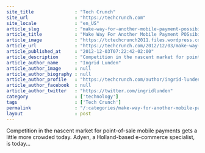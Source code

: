 ```yaml
---
site_title               : "Tech Crunch"
site_url                 : "https://techcrunch.com"
site_locale              : "en_US"
article_slug             : "make-way-for-another-mobile-payment-possibility-shuttle-by-adyen-launches-across-all-of-europe"
article_title            : "Make Way For Another Mobile Payment POSsibility: Shuttle By Adyen Launches Across All Of Europe"
article_image            : "https://tctechcrunch2011.files.wordpress.com/2012/12/adyen-shuttle-in-action.jpg?w=764&h=400&crop=1"
article_url              : "https://techcrunch.com/2012/12/03/make-way-for-another-mobile-payment-possibility-shuttle-by-adyen-launches-across-all-of-europe/"
article_published_at     : "2012-12-03T07:22:42-02:00"
article_description      : "Competition in the nascent market for point-of-sale mobile payments gets a little more crowded today. Adyen, a Holland-based e-commerce specialist, is today..."
article_author_name      : "Ingrid Lunden"
article_author_image     : null
article_author_biography : null
article_author_profile   : "https://techcrunch.com/author/ingrid-lunden/"
article_author_facebook  : null
article_author_twitter   : "https://twitter.com/ingridlunden"
category                 : ['technology']
tags                     : ['Tech Crunch']
permalink                : "/:categories/make-way-for-another-mobile-payment-possibility-shuttle-by-adyen-launches-across-all-of-europe/"
layout                   : post
---
```


Competition in the nascent market for point-of-sale mobile payments gets a little more crowded today. Adyen, a Holland-based e-commerce specialist, is today...
